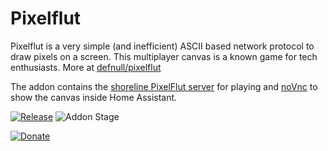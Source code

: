 # Pixelflut

Pixelflut is a very simple (and inefficient) ASCII based network protocol to draw pixels on a screen.
This multiplayer canvas is a known game for tech enthusiasts.
More at [defnull/pixelflut](https://github.com/defnull/pixelflut)

The addon contains the [shoreline PixelFlut server](https://github.com/TobleMiner/shoreline) for playing and [noVnc](https://github.com/novnc/noVNC) to show the canvas inside Home Assistant.

[![Release][release-badge]][release]
![Addon Stage][stage-badge]

[![Donate][donation-badge]][donation-url]


[stage-badge]: https://img.shields.io/badge/Addon%20stage-stable-green.svg

[release-badge]: https://img.shields.io/badge/version-v1.2.3-blue.svg
[release]: https://github.com/Poeschl-HomeAssistant-Addons/pixelflut/tree/v1.2.3

[donation-badge]: https://img.shields.io/badge/Buy%20me%20a%20coffee-%23d32f2f?logo=buy-me-a-coffee&style=for-the-badge&logoColor=white
[donation-url]: https://www.buymeacoffee.com/Poeschl

